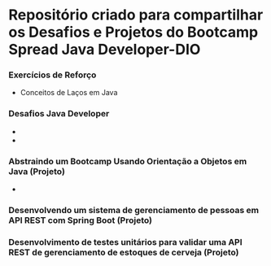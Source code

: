 # Repositório criado para compartilhar os Desafios e Projetos do Bootcamp Spread Java Developer-DIO

### Exercícios de Reforço
- Conceitos de Laços em Java

### Desafios Java Developer
- 
- 

### Abstraindo um Bootcamp Usando Orientação a Objetos em Java (Projeto)
- 

### Desenvolvendo um sistema de gerenciamento de pessoas em API REST com Spring Boot (Projeto)


### Desenvolvimento de testes unitários para validar uma API REST de gerenciamento de estoques de cerveja (Projeto)
